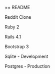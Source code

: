 == README

Reddit Clone

Ruby 2

Rails 4.1

Bootstrap 3

Sqlite - Development

Postgres - Production

